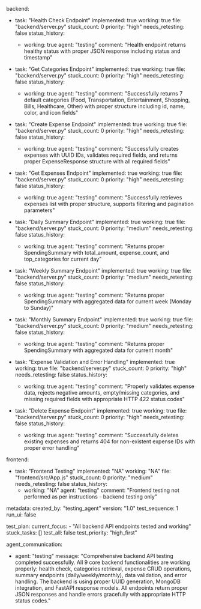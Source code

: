 backend:
  - task: "Health Check Endpoint"
    implemented: true
    working: true
    file: "backend/server.py"
    stuck_count: 0
    priority: "high"
    needs_retesting: false
    status_history:
      - working: true
        agent: "testing"
        comment: "Health endpoint returns healthy status with proper JSON response including status and timestamp"

  - task: "Get Categories Endpoint"
    implemented: true
    working: true
    file: "backend/server.py"
    stuck_count: 0
    priority: "high"
    needs_retesting: false
    status_history:
      - working: true
        agent: "testing"
        comment: "Successfully returns 7 default categories (Food, Transportation, Entertainment, Shopping, Bills, Healthcare, Other) with proper structure including id, name, color, and icon fields"

  - task: "Create Expense Endpoint"
    implemented: true
    working: true
    file: "backend/server.py"
    stuck_count: 0
    priority: "high"
    needs_retesting: false
    status_history:
      - working: true
        agent: "testing"
        comment: "Successfully creates expenses with UUID IDs, validates required fields, and returns proper ExpenseResponse structure with all required fields"

  - task: "Get Expenses Endpoint"
    implemented: true
    working: true
    file: "backend/server.py"
    stuck_count: 0
    priority: "high"
    needs_retesting: false
    status_history:
      - working: true
        agent: "testing"
        comment: "Successfully retrieves expenses list with proper structure, supports filtering and pagination parameters"

  - task: "Daily Summary Endpoint"
    implemented: true
    working: true
    file: "backend/server.py"
    stuck_count: 0
    priority: "medium"
    needs_retesting: false
    status_history:
      - working: true
        agent: "testing"
        comment: "Returns proper SpendingSummary with total_amount, expense_count, and top_categories for current day"

  - task: "Weekly Summary Endpoint"
    implemented: true
    working: true
    file: "backend/server.py"
    stuck_count: 0
    priority: "medium"
    needs_retesting: false
    status_history:
      - working: true
        agent: "testing"
        comment: "Returns proper SpendingSummary with aggregated data for current week (Monday to Sunday)"

  - task: "Monthly Summary Endpoint"
    implemented: true
    working: true
    file: "backend/server.py"
    stuck_count: 0
    priority: "medium"
    needs_retesting: false
    status_history:
      - working: true
        agent: "testing"
        comment: "Returns proper SpendingSummary with aggregated data for current month"

  - task: "Expense Validation and Error Handling"
    implemented: true
    working: true
    file: "backend/server.py"
    stuck_count: 0
    priority: "high"
    needs_retesting: false
    status_history:
      - working: true
        agent: "testing"
        comment: "Properly validates expense data, rejects negative amounts, empty/missing categories, and missing required fields with appropriate HTTP 422 status codes"

  - task: "Delete Expense Endpoint"
    implemented: true
    working: true
    file: "backend/server.py"
    stuck_count: 0
    priority: "high"
    needs_retesting: false
    status_history:
      - working: true
        agent: "testing"
        comment: "Successfully deletes existing expenses and returns 404 for non-existent expense IDs with proper error handling"

frontend:
  - task: "Frontend Testing"
    implemented: "NA"
    working: "NA"
    file: "frontend/src/App.js"
    stuck_count: 0
    priority: "medium"
    needs_retesting: false
    status_history:
      - working: "NA"
        agent: "testing"
        comment: "Frontend testing not performed as per instructions - backend testing only"

metadata:
  created_by: "testing_agent"
  version: "1.0"
  test_sequence: 1
  run_ui: false

test_plan:
  current_focus:
    - "All backend API endpoints tested and working"
  stuck_tasks: []
  test_all: false
  test_priority: "high_first"

agent_communication:
  - agent: "testing"
    message: "Comprehensive backend API testing completed successfully. All 9 core backend functionalities are working properly: health check, categories retrieval, expense CRUD operations, summary endpoints (daily/weekly/monthly), data validation, and error handling. The backend is using proper UUID generation, MongoDB integration, and FastAPI response models. All endpoints return proper JSON responses and handle errors gracefully with appropriate HTTP status codes."